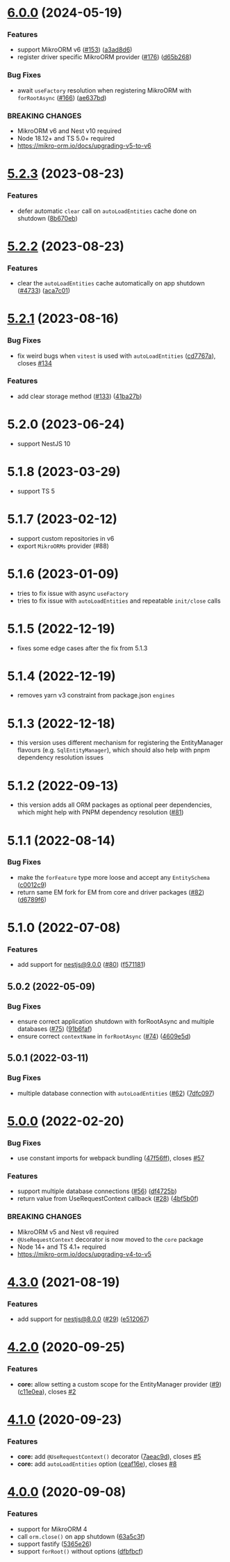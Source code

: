 # [6.0.0](https://github.com/mikro-orm/nestjs/compare/v5.2.3...v6.0.0) (2024-05-19)

### Features

* support MikroORM v6 ([#153](https://github.com/mikro-orm/nestjs/issues/153)) ([a3ad8d6](https://github.com/mikro-orm/nestjs/commit/a3ad8d6))
* register driver specific MikroORM provider ([#176](https://github.com/mikro-orm/nestjs/issues/176)) ([d65b268](https://github.com/mikro-orm/nestjs/commit/d65b268))

### Bug Fixes

* await `useFactory` resolution when registering MikroORM with `forRootAsync` ([#166](https://github.com/mikro-orm/nestjs/issues/166)) ([ae637bd](https://github.com/mikro-orm/nestjs/commit/ae637bd))

### BREAKING CHANGES

- MikroORM v6 and Nest v10 required
- Node 18.12+ and TS 5.0+ required
- https://mikro-orm.io/docs/upgrading-v5-to-v6


# [5.2.3](https://github.com/mikro-orm/nestjs/compare/v5.2.2...v5.2.3) (2023-08-23)

### Features

* defer automatic `clear` call on `autoLoadEntities` cache done on shutdown ([8b670eb](https://github.com/mikro-orm/nestjs/commit/8b670eb))



# [5.2.2](https://github.com/mikro-orm/nestjs/compare/v5.2.1...v5.2.2) (2023-08-23)

### Features

* clear the `autoLoadEntities` cache automatically on app shutdown ([#4733](https://github.com/mikro-orm/mikro-orm/discussions/4733)) ([aca7c01](https://github.com/mikro-orm/nestjs/commit/aca7c01a53cde125d9e3a34f412ea428b6521a7e))



# [5.2.1](https://github.com/mikro-orm/nestjs/compare/v5.2.0...v5.2.1) (2023-08-16)


### Bug Fixes

* fix weird bugs when `vitest` is used with `autoLoadEntities` ([cd7767a](https://github.com/mikro-orm/nestjs/commit/cd7767aafb6d243c0dfed796c8870302d989f38f)), closes [#134](https://github.com/mikro-orm/nestjs/issues/134)


### Features

* add clear storage method ([#133](https://github.com/mikro-orm/nestjs/issues/133)) ([41ba27b](https://github.com/mikro-orm/nestjs/commit/41ba27b34be069795337a3c2bc73fc9fa45c8b3f))



# 5.2.0 (2023-06-24)

* support NestJS 10


# 5.1.8 (2023-03-29)

* support TS 5


# 5.1.7 (2023-02-12)

* support custom repositories in v6
* export `MikroORMs` provider (#88)



# 5.1.6 (2023-01-09)

* tries to fix issue with async `useFactory` 
* tries to fix issue with `autoLoadEntities` and repeatable `init/close` calls



# 5.1.5 (2022-12-19)

* fixes some edge cases after the fix from 5.1.3 



# 5.1.4 (2022-12-19)

* removes yarn v3 constraint from package.json `engines` 



# 5.1.3 (2022-12-18)

* this version uses different mechanism for registering the EntityManager flavours (e.g. `SqlEntityManager`), which should also help with pnpm dependency resolution issues 



# 5.1.2 (2022-09-13)

* this version adds all ORM packages as optional peer dependencies, which might help with PNPM dependency resolution ([#81](https://github.com/mikro-orm/nestjs/issues/81))



# 5.1.1 (2022-08-14)

### Bug Fixes

* make the `forFeature` type more loose and accept any `EntitySchema` ([c0012c9](https://github.com/mikro-orm/nestjs/commit/c0012c9))
* return same EM fork for EM from core and driver packages ([#82](https://github.com/mikro-orm/nestjs/pull/82)) ([d6789f6](https://github.com/mikro-orm/nestjs/commit/d6789f6))



# 5.1.0 (2022-07-08)

### Features

* add support for nestjs@9.0.0 ([#80](https://github.com/mikro-orm/nestjs/issues/80)) ([f571181](https://github.com/mikro-orm/nestjs/commit/f571181ef1ee6a08ed7a9cf410a48111fac7d9ee))



## 5.0.2 (2022-05-09)


### Bug Fixes

* ensure correct application shutdown with forRootAsync and multiple databases ([#75](https://github.com/mikro-orm/nestjs/issues/75)) ([91b6faf](https://github.com/mikro-orm/nestjs/commit/91b6faf))
* ensure correct `contextName` in `forRootAsync` ([#74](https://github.com/mikro-orm/nestjs/issues/74)) ([4609e5d](https://github.com/mikro-orm/nestjs/commit/4609e5d))


## 5.0.1 (2022-03-11)


### Bug Fixes

* multiple database connection with `autoLoadEntities` ([#62](https://github.com/mikro-orm/nestjs/issues/62)) ([7dfc097](https://github.com/mikro-orm/nestjs/commit/7dfc0975523c1abe33bd6302237f1719e12fe4d5))


# [5.0.0](https://github.com/mikro-orm/nestjs/compare/v4.3.0...v5.0.0) (2022-02-20)


### Bug Fixes

* use constant imports for webpack bundling ([47f56ff](https://github.com/mikro-orm/nestjs/commit/47f56ff7ee6c8f784ffe7f32ae302d2c89f9ae11)), closes [#57](https://github.com/mikro-orm/nestjs/issues/57)


### Features

* support multiple database connections ([#56](https://github.com/mikro-orm/nestjs/issues/56)) ([df4725b](https://github.com/mikro-orm/nestjs/commit/df4725bd8e0ba70c86e8e597bfd6bb67ca4df36b))
* return value from UseRequestContext callback ([#28](https://github.com/mikro-orm/nestjs/issues/28)) ([4bf5b0f](https://github.com/mikro-orm/nestjs/commit/4bf5b0f8d16653a756b474315a92609c0bd7b632))


### BREAKING CHANGES

- MikroORM v5 and Nest v8 required
- `@UseRequestContext` decorator is now moved to the `core` package
- Node 14+ and TS 4.1+ required
- https://mikro-orm.io/docs/upgrading-v4-to-v5


# [4.3.0](https://github.com/mikro-orm/nestjs/compare/v4.2.0...v4.3.0) (2021-08-19)


### Features

* add support for nestjs@8.0.0 ([#29](https://github.com/mikro-orm/nestjs/issues/29)) ([e512067](https://github.com/mikro-orm/nestjs/commit/e51206762f9eb3e96bfc9edbb6abbf7ae8bc08a8))



# [4.2.0](https://github.com/mikro-orm/nestjs/compare/v4.1.0...v4.2.0) (2020-09-25)

### Features

* **core:** allow setting a custom scope for the EntityManager provider ([#9](https://github.com/mikro-orm/nestjs/issues/9)) ([c11e0ea](https://github.com/mikro-orm/nestjs/commit/c11e0ea)), closes [#2](https://github.com/mikro-orm/nestjs/issues/2)


# [4.1.0](https://github.com/mikro-orm/nestjs/compare/v4.0.0...v4.1.0) (2020-09-23)

### Features

* **core:** add `@UseRequestContext()` decorator ([7aeac9d](https://github.com/mikro-orm/nestjs/commit/7aeac9d)), closes [#5](https://github.com/mikro-orm/nestjs/issues/5)
* **core:** add `autoLoadEntities` option ([ceaf16e](https://github.com/mikro-orm/nestjs/commit/ceaf16e)), closes [#8](https://github.com/mikro-orm/nestjs/issues/8)


# [4.0.0](https://github.com/mikro-orm/nestjs/compare/v1.0.2...v4.0.0) (2020-09-08)

### Features

* support for MikroORM 4
* call `orm.close()` on app shutdown ([63a5c3f](https://github.com/mikro-orm/nestjs/commit/63a5c3f))
* support fastify ([5365e26](https://github.com/mikro-orm/nestjs/commit/5365e26))
* support `forRoot()` without options ([dfbfbcf](https://github.com/mikro-orm/nestjs/commit/dfbfbcf))
